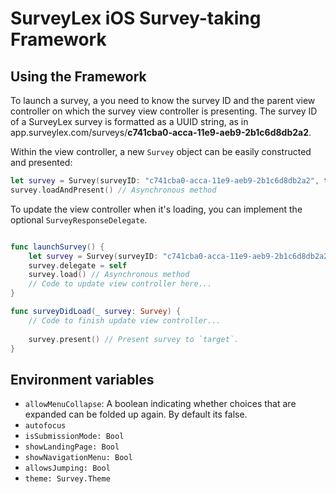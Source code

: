 # SurveyLex iOS Survey-taking Framework

## Using the Framework
To launch a survey, a you need to know the survey ID and the parent view controller on which the survey view controller is presenting. The survey ID of a SurveyLex survey is formatted as a UUID string, as in app.surveylex.com/surveys/**c741cba0-acca-11e9-aeb9-2b1c6d8db2a2**.

Within the view controller, a new `Survey` object can be easily constructed and presented:

```swift
let survey = Survey(surveyID: "c741cba0-acca-11e9-aeb9-2b1c6d8db2a2", target: self)
survey.loadAndPresent() // Asynchronous method
```

To update the view controller when it's loading, you can implement the optional `SurveyResponseDelegate`.

```swift

func launchSurvey() {
    let survey = Survey(surveyID: "c741cba0-acca-11e9-aeb9-2b1c6d8db2a2", target: self)
    survey.delegate = self
    survey.load() // Asynchronous method
    // Code to update view controller here...
}

func surveyDidLoad(_ survey: Survey) {
    // Code to finish update view controller...
    
    survey.present() // Present survey to `target`.
}
```

## Environment variables
- `allowMenuCollapse`: A boolean indicating whether choices that are expanded can be folded up again. By default its false.
- `autofocus`
- `isSubmissionMode: Bool`
- `showLandingPage: Bool`
- `showNavigationMenu: Bool`
- `allowsJumping: Bool`
- `theme: Survey.Theme`
